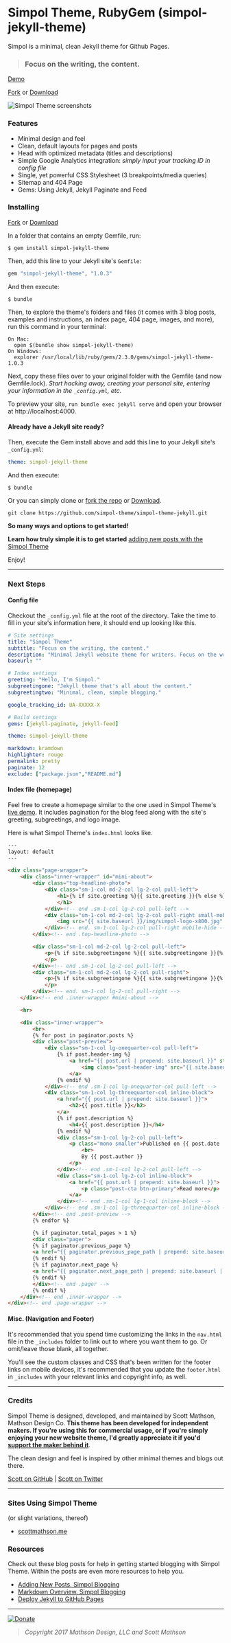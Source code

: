 # Simpol Theme, RubyGem (simpol-jekyll-theme)

Simpol is a minimal, clean Jekyll theme for Github Pages.

>### Focus on the writing, the content.

[Demo](https://simpol-theme.github.io/simpol-theme-jekyll/)

[Fork](https://github.com/simpol-theme/simpol-theme-jekyll/fork) or [Download](https://github.com/simpol-theme/simpol-theme-jekyll/releases)

![Simpol Theme screenshots](https://raw.githubusercontent.com/simpol-theme/simpol-theme-jekyll/master/img/simpol-theme-screenshot.jpg)

### Features

* Minimal design and feel
* Clean, default layouts for pages and posts
* Head with optimized metadata (titles and descriptions)
* Simple Google Analytics integration: _simply input your tracking ID in config file_
* Single, yet powerful CSS Stylesheet (3 breakpoints/media queries)
* Sitemap and 404 Page
* Gems: Using Jekyll, Jekyll Paginate and Feed

### Installing

[Fork](https://github.com/simpol-theme/simpol-theme-jekyll/fork) or [Download](https://github.com/simpol-theme/simpol-theme-jekyll/releases)

In a folder that contains an empty Gemfile, run:

    $ gem install simpol-jekyll-theme

Then, add this line to your Jekyll site's `Gemfile`:

```ruby
gem "simpol-jekyll-theme", "1.0.3"
```

And then execute:

    $ bundle

Then, to explore the theme's folders and files (it comes with 3 blog posts, examples and instructions, an index page, 404 page, images, and more), run this command in your terminal:

```
On Mac:
  open $(bundle show simpol-jekyll-theme)
On Windows:
  explorer /usr/local/lib/ruby/gems/2.3.0/gems/simpol-jekyll-theme-1.0.3
```

Next, copy these files over to your original folder with the Gemfile (and now Gemfile.lock). *Start hacking away, creating your personal site, entering your information in the `_config.yml`, etc.*

To preview your site, `run bundle exec jekyll serve` and open your browser at http://localhost:4000.

#### Already have a Jekyll site ready?

Then, execute the Gem install above and add this line to your Jekyll site's `_config.yml`:

```yaml
theme: simpol-jekyll-theme
```

And then execute:

    $ bundle

Or you can simply clone or [fork the repo](https://github.com/simpol-theme/simpol-theme-jekyll/fork) or [Download](https://github.com/simpol-theme/simpol-theme-jekyll/releases).

`git clone https://github.com/simpol-theme/simpol-theme-jekyll.git`

**So many ways and options to get started!**

**Learn how truly simple it is to get started** [adding new posts with the Simpol Theme](https://simpol-theme.github.io/simpol-theme-jekyll/2017/04/16/writing-new-post/)

Enjoy!

---

### Next Steps

#### Config file

Checkout the `_config.yml` file at the root of the directory. Take the time to fill in your site's information here, it should end up looking like this.

```yaml
# Site settings
title: "Simpol Theme"
subtitle: "Focus on the writing, the content."
description: "Minimal Jekyll website theme for writers. Focus on the writing, the content."
baseurl: ""

# Index settings
greeting: "Hello, I'm Simpol."
subgreetingone: "Jekyll theme that's all about the content."
subgreetingtwo: "Minimal, clean, simple blogging."

google_tracking_id: UA-XXXXX-X

# Build settings
gems: [jekyll-paginate, jekyll-feed]

theme: simpol-jekyll-theme

markdown: kramdown
highlighter: rouge
permalink: pretty
paginate: 12
exclude: ["package.json","README.md"]
```

#### Index file (homepage)

Feel free to create a homepage similar to the one used in Simpol Theme's [live demo](https://simpol-theme.github.io/simpol-theme-jekyll/). It includes pagination for the blog feed along with the site's greeting, subgreetings, and logo image.

Here is what Simpol Theme's `index.html` looks like.

```html
---
layout: default
---

<div class="page-wrapper">
	<div class="inner-wrapper" id="mini-about">
		<div class="top-headline-photo">
			<div class="sm-1-col md-2-col lg-2-col pull-left">
				<h1>{% if site.greeting %}{{ site.greeting }}{% else %}{{ "Hello, I'm Simpol." }}{% endif %}
				</h1>
			</div><!-- end .sm-1-col lg-2-col pull-left -->
			<div class="sm-1-col md-2-col lg-2-col pull-right small-mobile-hide">
				<img src="{{ site.baseurl }}/img/simpol-logo-x800.jpg" alt="Simpol Theme">
			</div><!-- end. sm-1-col lg-2-col pull-right mobile-hide -->
		</div><!-- end .top-headline-photo -->

		<div class="sm-1-col md-2-col lg-2-col pull-left">
			<p>{% if site.subgreetingone %}{{ site.subgreetingone }}{% else %}{{ "Jekyll theme that's all about the content." }}{% endif %}
			</p>
		</div><!-- end .sm-1-col lg-2-col pull-left -->
		<div class="sm-1-col md-2-col lg-2-col pull-right">
			<p>{% if site.subgreetingone %}{{ site.subgreetingone }}{% else %}{{ "Minimal, clean, simple blogging." }}{% endif %}
			</p>
		</div><!-- end. sm-1-col lg-2-col pull-right -->
	</div><!-- end .inner-wrapper #mini-about -->

	<hr>

	<div class="inner-wrapper">
		<br>
		{% for post in paginator.posts %}
		<div class="post-preview">
			<div class="sm-1-col lg-onequarter-col pull-left">
				{% if post.header-img %}
					<a href="{{ post.url | prepend: site.baseurl }}" style="text-decoration:none;">
						<img class="post-header-img" src="{{ site.baseurl }}/{{ post.header-img }}" alt="Simpol Theme">
					</a>
				{% endif %}
			</div><!-- end .sm-1-col lg-onequarter-col pull-left -->
			<div class="sm-1-col lg-threequarter-col inline-block">
				<a href="{{ post.url | prepend: site.baseurl }}">
					<h2>{{ post.title }}</h2>
				</a>
				{% if post.description %}
					<h4>{{ post.description }}</h4>
				{% endif %}
				<div class="sm-1-col lg-2-col pull-left">
					<p class="mono smaller">Published on {{ post.date | date: "%B %-d, %Y" }}
						<br>
						By {{ post.author }}
					</p>
				</div><!-- end .sm-1-col lg-2-col pull-left -->
				<div class="sm-1-col lg-2-col inline-block">
					<a href="{{ post.url | prepend: site.baseurl }}">
						<p class="post-cta btn-primary">Read more</p>
					</a>
				</div><!-- end .sm-1-col lg-1-col inline-block -->
			</div><!-- end .sm-1-col lg-threequarter-col inline-block -->
		</div><!-- end .post-preview -->
		{% endfor %}

		{% if paginator.total_pages > 1 %}
		<div class="pager">
	    {% if paginator.previous_page %}
        <a href="{{ paginator.previous_page_path | prepend: site.baseurl | replace: '//', '/' }}" class="previous btn-primary">&larr; Newer Posts</a>
	    {% endif %}
	    {% if paginator.next_page %}
        <a href="{{ paginator.next_page_path | prepend: site.baseurl | replace: '//', '/' }}" class="btn-primary">Older Posts &rarr;</a>
	    {% endif %}
		</div><!-- end .pager -->
		{% endif %}
	</div><!-- end .inner-wrapper -->
</div><!-- end .page-wrapper -->
```

#### Misc. (Navigation and Footer)

It's recommended that you spend time customizing the links in the `nav.html` file in the `_includes` folder to link out to where you want them to go. Or omit/leave those blank, all together.

You'll see the custom classes and CSS that's been written for the footer links on mobile devices, it's recommended that you update the `footer.html` in `_includes` with your relevant links and copyright info, as well.

---

### Credits

Simpol Theme is designed, developed, and maintained by Scott Mathson, Mathson Design Co. **This theme has been developed for independent makers. If you're using this for commercial usage, or if you're simply enjoying your new website theme, I'd greatly appreciate it if you'd [support the maker behind it](https://www.paypal.me/mathson/20)**.

The clean design and feel is inspired by other minimal themes and blogs out there.

[Scott on GitHub](https://github.com/scottdesdev) | [Scott on Twitter](https://twitter.com/scottmathson)

---

### Sites Using Simpol Theme

(or slight variations, thereof)

* [scottmathson.me](https://scottmathson.me "Scott Mathson, Web Designer & Developer, personal website")

### Resources

Check out these blog posts for help in getting started blogging with Simpol Theme. Within the posts are even more resources to help you.

* [Adding New Posts, Simpol Blogging](https://simpol-theme.github.io/simpol-theme-jekyll/2017/04/16/writing-new-post/)
* [Markdown Overview, Simpol Blogging](https://simpol-theme.github.io/simpol-theme-jekyll/2017/04/15/blogging-in-markdown-overview/)
* [Deploy Jekyll to GitHub Pages](https://jekyllrb.com/docs/github-pages/)

---

[![Donate](https://img.shields.io/badge/Donate-PayPal-green.svg)](https://www.paypal.me/mathson/20)


> *Copyright 2017 Mathson Design, LLC and Scott Mathson*
